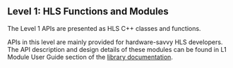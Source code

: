 ## Level 1: HLS Functions and Modules

The Level 1 APIs are presented as HLS C++ classes and functions.

APIs in this level are mainly provided for hardware-savvy HLS developers. The API description and design details of these modules can be found in L1 Module User Guide section of the [library documentation](https://xilinx.github.io/Vitis_Libraries/quantitative_finance/2019.2/).
